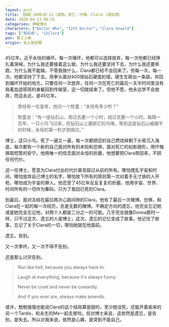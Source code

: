 ```yaml
---
layout: post
title: 【DW】S09E10-12（渡鸦，死亡，忏悔，Clara）（观后感）
date: 2020-04-13 00:55
categories: 神秘博士
characters: ["Doctor Who", "12th Doctor", "Clara Oswald"]
tags: ["观后感", "12Clara"]
pov: 第三人称
origin: 名人朋友圈
---
```


45亿年。近乎永恒的循环。每一次循环，他都可以选择放弃，每一次他都已经挣扎着哭喊，为什么我还要接着这么做，为什么我还要坚持下去，为什么我还要奔跑，为什么我不能输，不管我做什么，Clara都已经不会回来了。但每一次，每一次，他都坚持了下去，用拳头面对400倍钻石硬度的墙，硬生生砸出一条路，并回到循环开始的地方。只要任何一次放弃，任何一次在死亡的最后一天半时间里没有拖着血迹斑斑的身躯回到传输室，这一切就结束了。但他不愿，他永远学不会放弃，而这永远，是45亿年。

> 曾经有一位皇帝，他问一个牧童：“永恒有多少秒？”
> 
> 牧童说：“有一座钻石山，爬过去要一个小时，绕过去要一个小时。每隔一百年，一只小鸟飞过来，在钻石山上磨砺它的鸟喙。等到这座钻石山被磨平的时候，永恒的第一秒才刚刚过。”

博士，这只小鸟。死了一遍又一遍，每一次都把旧的自己燃烧掉剩下头骨沉入海底，每次都有一个新的自己面对所有的未知和恐惧，面对死亡的如影随形，用忏悔换取短暂的安宁。他用唯一的信念面对永恒的折磨，他想要把Clara带回来，不顾任何代价。

这一任博士，愿意为Clara付出的代价甚至超过从前的所有。哪怕搅乱宇宙和时间，哪怕放弃自己博士的名字，哪怕放下所有的原则第一次对着手无寸铁的人开枪，哪怕成为宇宙的罪人。他忍受了45亿年反反复复的折磨，他用宇宙、世界、时间所有的一切作为筹码，只为了救回已死的Clara。

到最后，面对冻结在最后两次心跳间隙的Clara，他有了最后一次赌博。仿佛，和Clara在一起的每一次经历，总是无数的赌博。不确定方向的遗忘，他完全忘记她或是她完全忘记他，对两个人都是二分之一的可能。几乎完全就像Donna那时一样，只不过这次，遗忘的人是博士，这次，遗忘的记忆变成了故事。他记住了故事，忘记了关于Clara的一切，哪怕她就在他面前。

遗忘，告别。

又一次季终，又一次不得不告别。

还是那么讨厌告别。

> Run like hell, because you always have to.
> 
> Laugh at everything, because it's always funny.
> 
> Never be cruel and never be cowardly.
> 
> And if you ever are, always make amends.

或许，勉勉强强也能说Clara的这个结局算是甜的，至少她没死，还能开着偷来的另一个Tardis，和永生的Me一起去冒险。但对博士来说，这依然是遗忘，是告别，是失去。所以对我来说，依然是心痛，是哭到不能自己。
